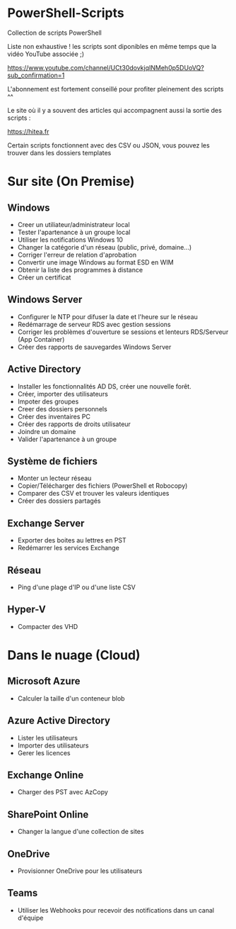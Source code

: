 # PowerShell-Scripts

Collection de scripts PowerShell

Liste non exhaustive ! les scripts sont diponibles en même temps que la vidéo YouTube associée ;)

https://www.youtube.com/channel/UCt30dovkjqINMeh0p5DUoVQ?sub_confirmation=1

L'abonnement est fortement conseillé pour profiter pleinement des scripts ^^

Le site où il y a souvent des articles qui accompagnent aussi la sortie des scripts :

https://hitea.fr

Certain scripts fonctionnent avec des CSV ou JSON, vous pouvez les trouver dans les dossiers templates

# Sur site (On Premise)

## Windows

- Creer un utiliateur/administrateur local
- Tester l'apartenance à un groupe local
- Utiliser les notifications Windows 10
- Changer la catégorie d'un réseau (public, privé, domaine...)
- Corriger l'erreur de relation d'aprobation
- Convertir une image Windows au format ESD en WIM
- Obtenir la liste des programmes à distance
- Créer un certificat

## Windows Server

- Configurer le NTP pour difuser la date et l'heure sur le réseau
- Redémarrage de serveur RDS avec gestion sessions
- Corriger les problèmes d'ouverture se sessions et lenteurs RDS/Serveur (App Container)
- Créer des rapports de sauvegardes Windows Server

## Active Directory

- Installer les fonctionnalités AD DS, créer une nouvelle forêt.
- Créer, importer des utilisateurs
- Impoter des groupes
- Creer des dossiers personnels
- Créer des inventaires PC
- Créer des rapports de droits utilisateur
- Joindre un domaine
- Valider l'apartenance à un groupe

## Système de fichiers

- Monter un lecteur réseau
- Copier/Télécharger des fichiers (PowerShell et Robocopy)
- Comparer des CSV et trouver les valeurs identiques
- Créer des dossiers partagés

## Exchange Server

- Exporter des boites au lettres en PST
- Redémarrer les services Exchange

## Réseau

- Ping d'une plage d'IP ou d'une liste CSV

## Hyper-V

- Compacter des VHD

# Dans le nuage (Cloud)

## Microsoft Azure

- Calculer la taille d'un conteneur blob

## Azure Active Directory

- Lister les utilisateurs
- Importer des utilisateurs
- Gerer les licences

## Exchange Online

- Charger des PST avec AzCopy

## SharePoint Online

- Changer la langue d'une collection de sites

## OneDrive

- Provisionner OneDrive pour les utilisateurs

## Teams

- Utiliser les Webhooks pour recevoir des notifications dans un canal d'équipe
